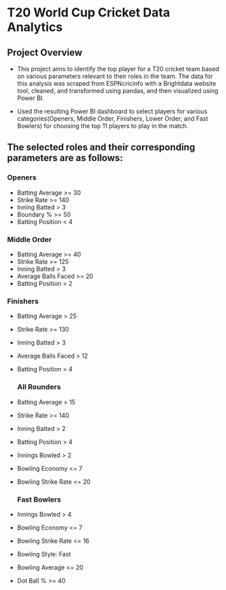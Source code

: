 # T20 World Cup Cricket Data Analytics

## Project Overview

* This project aims to identify the top player for a T20 cricket team based on various
parameters relevant to their roles in the team. The data for this analysis was scraped
from ESPNcricinfo with a Brightdata website tool, cleaned, and transformed using pandas,
and then visualized using Power BI.

* Used the resulting Power BI dashboard to select players for various categories(Openers,
Middle Order, Finishers, Lower Order, and Fast Bowlers) for choosing the top 11 players
to play in the match.

## The selected roles and their corresponding parameters are as follows:

### Openers
- Batting Average >= 30
- Strike Rate >= 140
- Inning Batted > 3
- Boundary % >= 50
- Batting Position < 4

### Middle Order
- Batting Average >= 40
- Strike Rate >= 125
- Inning Batted > 3
- Average Balls Faced >= 20
- Batting Position > 2

### Finishers
- Batting Average > 25
- Strike Rate >= 130
- Inning Batted > 3
- Average Balls Faced > 12
- Batting Position > 4

  ### All Rounders
- Batting Average > 15
- Strike Rate >= 140
- Inning Batted > 2
- Batting Position > 4
- Innings Bowled > 2
- Bowling Economy <= 7
- Bowling Strike Rate <= 20

  ### Fast Bowlers
- Innings Bowled > 4
- Bowling Economy <= 7
- Bowling Strike Rate <= 16
- Bowling Style: Fast
- Bowling Average <= 20
- Dot Ball % >= 40


